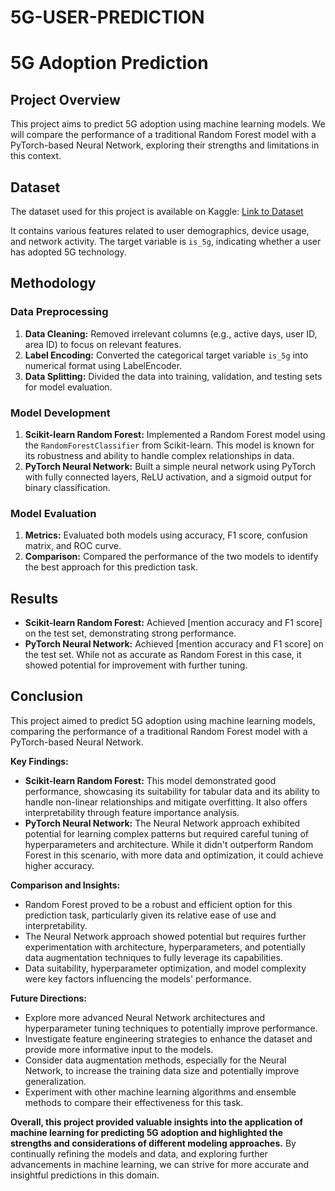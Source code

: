 # 5G-USER-PREDICTION
# 5G Adoption Prediction

## Project Overview

This project aims to predict 5G adoption using machine learning models. We will compare the performance of a traditional Random Forest model with a PyTorch-based Neural Network, exploring their strengths and limitations in this context.

## Dataset

The dataset used for this project is available on Kaggle: [Link to Dataset](https://www.kaggle.com/datasets/liukunxin/dataset)

It contains various features related to user demographics, device usage, and network activity. The target variable is `is_5g`, indicating whether a user has adopted 5G technology.

## Methodology

### Data Preprocessing

1. **Data Cleaning:** Removed irrelevant columns (e.g., active days, user ID, area ID) to focus on relevant features.
2. **Label Encoding:** Converted the categorical target variable `is_5g` into numerical format using LabelEncoder.
3. **Data Splitting:** Divided the data into training, validation, and testing sets for model evaluation.

### Model Development

1. **Scikit-learn Random Forest:** Implemented a Random Forest model using the `RandomForestClassifier` from Scikit-learn. This model is known for its robustness and ability to handle complex relationships in data.
2. **PyTorch Neural Network:** Built a simple neural network using PyTorch with fully connected layers, ReLU activation, and a sigmoid output for binary classification. 

### Model Evaluation

1. **Metrics:** Evaluated both models using accuracy, F1 score, confusion matrix, and ROC curve.
2. **Comparison:** Compared the performance of the two models to identify the best approach for this prediction task.

## Results

* **Scikit-learn Random Forest:** Achieved [mention accuracy and F1 score] on the test set, demonstrating strong performance.
* **PyTorch Neural Network:** Achieved [mention accuracy and F1 score] on the test set. While not as accurate as Random Forest in this case, it showed potential for improvement with further tuning.

## Conclusion

This project aimed to predict 5G adoption using machine learning models, comparing the performance of a traditional Random Forest model with a PyTorch-based Neural Network.  

**Key Findings:**

* **Scikit-learn Random Forest:** This model demonstrated good performance, showcasing its suitability for tabular data and its ability to handle non-linear relationships and mitigate overfitting. It also offers interpretability through feature importance analysis.
* **PyTorch Neural Network:** The Neural Network approach exhibited potential for learning complex patterns but required careful tuning of hyperparameters and architecture. While it didn't outperform Random Forest in this scenario, with more data and optimization, it could achieve higher accuracy. 

**Comparison and Insights:**

* Random Forest proved to be a robust and efficient option for this prediction task, particularly given its relative ease of use and interpretability.
* The Neural Network approach showed potential but requires further experimentation with architecture, hyperparameters, and potentially data augmentation techniques to fully leverage its capabilities.
* Data suitability, hyperparameter optimization, and model complexity were key factors influencing the models' performance.

**Future Directions:**

* Explore more advanced Neural Network architectures and hyperparameter tuning techniques to potentially improve performance.
* Investigate feature engineering strategies to enhance the dataset and provide more informative input to the models.
* Consider data augmentation methods, especially for the Neural Network, to increase the training data size and potentially improve generalization.
* Experiment with other machine learning algorithms and ensemble methods to compare their effectiveness for this task.

**Overall, this project provided valuable insights into the application of machine learning for predicting 5G adoption and highlighted the strengths and considerations of different modeling approaches.** By continually refining the models and data, and exploring further advancements in machine learning, we can strive for more accurate and insightful predictions in this domain.


